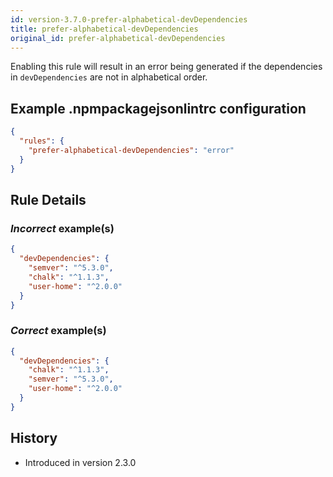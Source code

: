 ```yaml
---
id: version-3.7.0-prefer-alphabetical-devDependencies
title: prefer-alphabetical-devDependencies
original_id: prefer-alphabetical-devDependencies
---
```


Enabling this rule will result in an error being generated if the dependencies in `devDependencies` are not in alphabetical order.

## Example .npmpackagejsonlintrc configuration

```json
{
  "rules": {
    "prefer-alphabetical-devDependencies": "error"
  }
}
```

## Rule Details

### *Incorrect* example(s)

```json
{
  "devDependencies": {
    "semver": "^5.3.0",
    "chalk": "^1.1.3",
    "user-home": "^2.0.0"
  }
}
```

### *Correct* example(s)

```json
{
  "devDependencies": {
    "chalk": "^1.1.3",
    "semver": "^5.3.0",
    "user-home": "^2.0.0"
  }
}
```

## History

* Introduced in version 2.3.0
